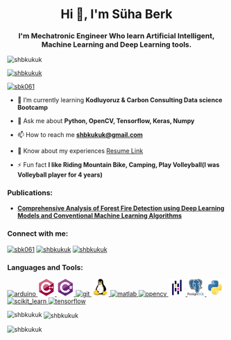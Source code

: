 


<h1 align="center">Hi 👋, I'm Süha Berk</h1>
<h3 align="center">I'm Mechatronic Engineer Who learn Artificial Intelligent, Machine Learning and Deep Learning tools.</h3>

<p align="left"> <img src="https://komarev.com/ghpvc/?username=shbkukuk&label=Profile%20views&color=0e75b6&style=flat" alt="shbkukuk" /> </p>

<p align="left"> <a href="https://github.com/ryo-ma/github-profile-trophy"><img src="https://github-profile-trophy.vercel.app/?username=shbkukuk" alt="shbkukuk" /></a> </p>

<p align="left"> <a href="https://twitter.com/sbk061" target="blank"><img src="https://img.shields.io/twitter/follow/sbk061?logo=twitter&style=for-the-badge" alt="sbk061" /></a> </p>

- 🌱 I’m currently learning **Kodluyoruz & Carbon Consulting Data science Bootcamp**

- 💬 Ask me about **Python, OpenCV, Tensorflow, Keras, Numpy**

- 📫 How to reach me **shbkukuk@gmail.com**

- 📄 Know about my experiences [Resume Link](https://drive.google.com/file/d/1IjKa6p4118ISoH8hDNs4kr3GxHy5hvkt/view?usp=sharing)

- ⚡ Fun fact **I like Riding Mountain Bike, Camping, Play Volleyball(I was Volleyball player for 4 years)**

<h3 align="left">Publications:</h3>

- **[Comprehensive Analysis of Forest Fire Detection using Deep Learning Models and Conventional Machine Learning Algorithms](https://dergipark.org.tr/tr/pub/ijcesen/issue/61167/950045)**




<h3 align="left">Connect with me:</h3>
<p align="left">
<a href="https://twitter.com/sbk061" target="blank"><img align="center" src="https://raw.githubusercontent.com/rahuldkjain/github-profile-readme-generator/master/src/images/icons/Social/twitter.svg" alt="sbk061" height="30" width="40" /></a>
<a href="https://linkedin.com/in/shbkukuk" target="blank"><img align="center" src="https://raw.githubusercontent.com/rahuldkjain/github-profile-readme-generator/master/src/images/icons/Social/linked-in-alt.svg" alt="shbkukuk" height="30" width="40" /></a>
<a href="https://www.hackerrank.com/shbkukuk" target="blank"><img align="center" src="https://raw.githubusercontent.com/rahuldkjain/github-profile-readme-generator/master/src/images/icons/Social/hackerrank.svg" alt="shbkukuk" height="30" width="40" /></a>
</p>

<h3 align="left">Languages and Tools:</h3>
<p align="left"> <a href="https://www.arduino.cc/" target="_blank" rel="noreferrer"> <img src="https://cdn.worldvectorlogo.com/logos/arduino-1.svg" alt="arduino" width="40" height="40"/> </a> <a href="https://www.w3schools.com/cpp/" target="_blank" rel="noreferrer"> <img src="https://raw.githubusercontent.com/devicons/devicon/master/icons/cplusplus/cplusplus-original.svg" alt="cplusplus" width="40" height="40"/> </a> <a href="https://www.w3schools.com/cs/" target="_blank" rel="noreferrer"> <img src="https://raw.githubusercontent.com/devicons/devicon/master/icons/csharp/csharp-original.svg" alt="csharp" width="40" height="40"/> </a> <a href="https://git-scm.com/" target="_blank" rel="noreferrer"> <img src="https://www.vectorlogo.zone/logos/git-scm/git-scm-icon.svg" alt="git" width="40" height="40"/> </a> <a href="https://www.linux.org/" target="_blank" rel="noreferrer"> <img src="https://raw.githubusercontent.com/devicons/devicon/master/icons/linux/linux-original.svg" alt="linux" width="40" height="40"/> </a> <a href="https://www.mathworks.com/" target="_blank" rel="noreferrer"> <img src="https://upload.wikimedia.org/wikipedia/commons/2/21/Matlab_Logo.png" alt="matlab" width="40" height="40"/> </a> <a href="https://opencv.org/" target="_blank" rel="noreferrer"> <img src="https://www.vectorlogo.zone/logos/opencv/opencv-icon.svg" alt="opencv" width="40" height="40"/> </a> <a href="https://pandas.pydata.org/" target="_blank" rel="noreferrer"> <img src="https://raw.githubusercontent.com/devicons/devicon/2ae2a900d2f041da66e950e4d48052658d850630/icons/pandas/pandas-original.svg" alt="pandas" width="40" height="40"/> </a> <a href="https://www.postgresql.org" target="_blank" rel="noreferrer"> <img src="https://raw.githubusercontent.com/devicons/devicon/master/icons/postgresql/postgresql-original-wordmark.svg" alt="postgresql" width="40" height="40"/> </a> <a href="https://www.python.org" target="_blank" rel="noreferrer"> <img src="https://raw.githubusercontent.com/devicons/devicon/master/icons/python/python-original.svg" alt="python" width="40" height="40"/> </a> <a href="https://scikit-learn.org/" target="_blank" rel="noreferrer"> <img src="https://upload.wikimedia.org/wikipedia/commons/0/05/Scikit_learn_logo_small.svg" alt="scikit_learn" width="40" height="40"/> </a> <a href="https://www.tensorflow.org" target="_blank" rel="noreferrer"> <img src="https://www.vectorlogo.zone/logos/tensorflow/tensorflow-icon.svg" alt="tensorflow" width="40" height="40"/> </a> </p>

<p><img align="left" src="https://github-readme-stats.vercel.app/api/top-langs?username=shbkukuk&show_icons=true&theme=radical" alt="shbkukuk" /></p>

<p>&nbsp;<img align="center" src="https://github-readme-stats.vercel.app/api?username=shbkukuk&show_icons=true&theme=radical" alt="shbkukuk" /></p>

<p><img align="center" src="https://github-readme-streak-stats.herokuapp.com/?user=shbkukuk&show_icons=true&theme=radical" alt="shbkukuk" /></p>



<!--
**shbkukuk/shbkukuk** is a ✨ _special_ ✨ repository because its `README.md` (this file) appears on your GitHub profile.

Here are some ideas to get you started:

- 🔭 I’m currently working on ...
- 🌱 I’m currently learning ...
- 👯 I’m looking to collaborate on ...
- 🤔 I’m looking for help with ...
- 💬 Ask me about ...
- 📫 How to reach me: ...
- 😄 Pronouns: ...
- ⚡ Fun fact: ...
-->
